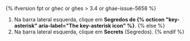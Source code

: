 {% ifversion fpt or ghec or ghes > 3.4 or ghae-issue-5658 %}
1. Na barra lateral esquerda, clique em **Segredos de {% octicon "key-asterisk" aria-label="The key-asterisk icon" %}**.
{% else %}
1. Na barra lateral esquerda, clique em **Secrets** (Segredos).
{% endif %}

